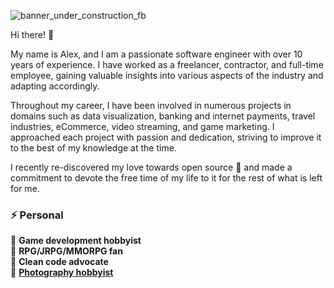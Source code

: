 ![banner_under_construction_fb](https://user-images.githubusercontent.com/32410574/188499567-9d55b724-8df5-4f56-b083-f9e85b7657b1.png)

Hi there! 👋

My name is Alex, and I am a passionate software engineer with over 10 years of experience. I have worked as a freelancer, contractor, and full-time employee, gaining valuable insights into various aspects of the industry and adapting accordingly.

Throughout my career, I have been involved in numerous projects in domains such as data visualization, banking and internet payments, travel industries, eCommerce, video streaming, and game marketing. I approached each project with passion and dedication, striving to improve it to the best of my knowledge at the time.

I recently re-discovered my love towards open source 💖 and made a commitment to devote the free time of my life to it for the rest of what is left for me.


### ⚡ Personal

👾 **Game development hobbyist**  
🧌 **RPG/JRPG/MMORPG fan**  
🙈 **Clean code advocate**  
📸 **[Photography hobbyist](https://www.pexels.com/@reanimatedmanx/)**  
